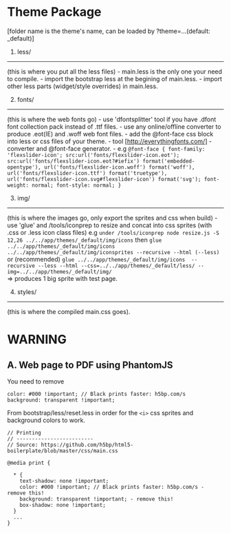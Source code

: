 Theme Package 
=============
[folder name is the theme's name, can be loaded by ?theme=...(default: _default)]

1. less/ 
-------
(this is where you put all the less files)
	- main.less is the only one your need to compile.
	- import the bootstrap less at the begining of main.less.
	- import other less parts (widget/style overrides) in main.less.


2. fonts/ 
--------
(this is where the web fonts go)
	- use 'dfontsplitter' tool if you have .dfont font collection pack instead of .ttf files.
	- use any online/offline converter to produce .eot(IE) and .woff web font files.
	- add the @font-face css block into less or css files of your theme.
	- tool [http://everythingfonts.com/] - converter and @font-face generator.
	- e.g
	```
		@font-face {
		font-family: 'flexslider-icon';
			src:url('fonts/flexslider-icon.eot');
			src:url('fonts/flexslider-icon.eot?#iefix') format('embedded-opentype'),
				url('fonts/flexslider-icon.woff') format('woff'),
				url('fonts/flexslider-icon.ttf') format('truetype'),
				url('fonts/flexslider-icon.svg#flexslider-icon') format('svg');
			font-weight: normal;
			font-style: normal;
		}
	```

3. img/ 
------
(this is where the images go, only export the sprites and css when build)
	- use 'glue' and /tools/iconprep to resize and concat into css sprites (with .css or .less icon class files)
		e.g
		```
			under /tools/iconprep
			node resize.js -S 12,26 ../../app/themes/_default/img/icons
		```
		then
		```
			glue ../../app/themes/_default/img/icons ../../app/themes/_default/img/iconsprites --recursive --html (--less) 
		```
		or (recommended)
		```
			glue ../../app/themes/_default/img/icons  --recursive --less --html --css=../../app/themes/_default/less/ --img=../../app/themes/_default/img/
		```		
		=> produces 1 big sprite with test page.

4. styles/ 
---------
(this is where the compiled main.css goes).


WARNING
=======

A. Web page to PDF using PhantomJS
-----------------------------------

You need to remove 
```
color: #000 !important; // Black prints faster: h5bp.com/s
background: transparent !important;
```
From bootstrap/less/reset.less in order for the `<i>` css sprites and background colors to work.
```
// Printing
// -------------------------
// Source: https://github.com/h5bp/html5-boilerplate/blob/master/css/main.css

@media print {

  * {
    text-shadow: none !important;
    color: #000 !important; // Black prints faster: h5bp.com/s - remove this!
    background: transparent !important; - remove this!
    box-shadow: none !important;
  }
  ...
}
```